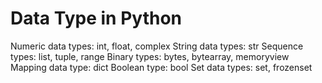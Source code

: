 # Data Type in Python

Numeric data types: int, float, complex
String data types: str
Sequence types: list, tuple, range
Binary types: bytes, bytearray, memoryview
Mapping data type: dict
Boolean type: bool
Set data types: set, frozenset